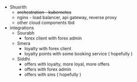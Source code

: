 - Shusrith
    - ~~orchestration - kubernetes~~
    - nginx - load balancer, api gateway, reverse proxy
    - other cloud components tbd
- integrations
    - Sourabh
        - forex client with forex admin
    - Smera
        - loyalty with forex client
        - loyalty points with some booking service ( hopefully )
    - Siddhi
        - offers with loyalty, more loyal, more offers
        - offers with forex admin
        - offers with sms ( hopefully )
